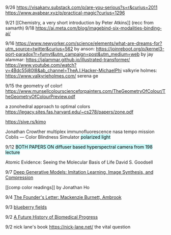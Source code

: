 9/26
https://visakanv.substack.com/p/are-you-serious?s=r&curius=2011
https://www.avabear.xyz/p/practical-magic?curius=1296


9/21 [[Chemistry, a very short introduction by Peter Atkins]]  (recc from samarth)
9/18
https://ai.meta.com/blog/imagebind-six-modalities-binding-ai/

9/16
https://www.newyorker.com/science/elements/what-are-dreams-for?utm_source=twitter&curius=562
by anson: https://joinreboot.org/p/kernel3-port-paradox?r=fumvt&utm_campaign=post&utm_medium=web
by jay alammar: https://jalammar.github.io/illustrated-transformer/
https://www.youtube.com/watch?v=4Bdc55j80l8&ab_channel=TheA.I.Hacker-MichaelPhi
valkyrie holmes: https://www.valkyrieholmes.com/
serena ge

9/15
the geometry of color! https://www.munsellcolourscienceforpainters.com/TheGeometryOfColour/TheGeometryOfColourPreview.pdf

a zonohedral approach to optimal colors https://legacy.sites.fas.harvard.edu/~cs278/papers/zone.pdf


https://sive.rs/kimo

Jonathan Crowther
multiplex immunofluorescence
nasa tempo mission
Coblis —  Color Blindness Simulator
<mark style="background: #ABF7F7A6;">polarized light</mark>



9/12
<mark style="background: #ABF7F7A6;">BOTH PAPERS ON diffuser based hyperspectral camera from 198 lecture</mark>

Atomic Evidence: Seeing the Molecular Basis of Life David S. Goodsell

9/7 [Deep Generative Models: Imitation Learning, Image Synthesis, and Compression](https://www2.eecs.berkeley.edu/Pubs/TechRpts/2020/EECS-2020-67.pdf)

[[comp color readings]] by Jonathan Ho

9/4 [The Founder's Letter: Mackenzie Burnett, Ambrook](https://www.notboring.co/p/the-founders-letter-mackenzie-burnett)

9/3 [blueberry fields](https://ariellelok.com/sidepages/blogs/blueberryfields.html)

9/2 [A Future History of Biomedical Progress](https://markov.bio/biomedical-progress/)

9/2 nick lane's book https://nick-lane.net/ the vital question

